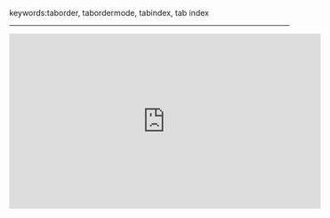 ﻿keywords:taborder, tabordermode, tabindex, tab index

---
<iframe width="560" height="315" src="https://www.youtube.com/embed/K67uoMFfCSU" frameborder="0" allowfullscreen></iframe>
